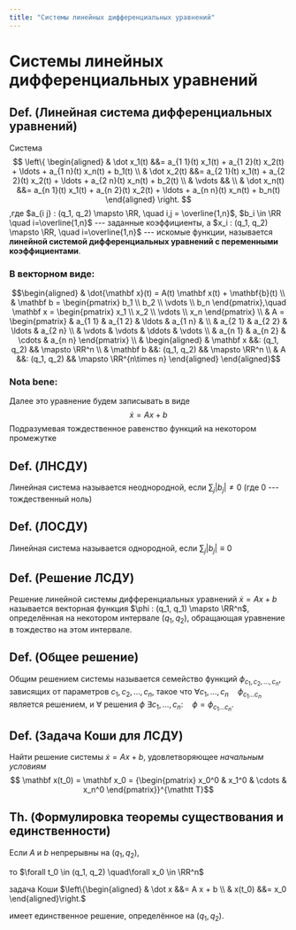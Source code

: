 ```yaml
---
title: "Системы линейных дифференциальных уравнений"
---
```

# Системы линейных дифференциальных уравнений #

## Def. (Линейная система дифференциальных уравнений) ##
Система
$$
\left\{ \begin{aligned}
  & \dot x_1(t) &&= a_{1 1}(t) x_1(t) + a_{1 2}(t) x_2(t) + \ldots + a_{1 n}(t) x_n(t) + b_1(t) \\
  & \dot x_2(t) &&= a_{2 1}(t) x_1(t) + a_{2 2}(t) x_2(t) + \ldots + a_{2 n}(t) x_n(t) + b_2(t) \\
  & \vdots && \\
  & \dot x_n(t) &&= a_{n 1}(t) x_1(t) + a_{n 2}(t) x_2(t) + \ldots + a_{n n}(t) x_n(t) + b_n(t)
\end{aligned} \right.
$$
,где
 $a_{i j} : (q_1, q_2) \mapsto \RR, \quad i,j = \overline{1,n}$,
 $b_i \in \RR \quad i=\overline{1,n}$ --- заданные коэффициенты,
 а $x_i : (q_1, q_2) \mapsto \RR, \quad i=\overline{1,n}$ --- искомые функции,
называется **линейной системой дифференциальных уравнений с переменными коэффициентами**.

### В векторном виде:

$$\begin{aligned}
& \dot{\mathbf x}(t) = A(t) \mathbf x(t) + \mathbf{b}(t) \\
& \mathbf b =
  \begin{pmatrix}
    b_1 \\
    b_2 \\
    \vdots \\
    b_n
    \end{pmatrix},\quad 
  \mathbf x =
  \begin{pmatrix}
    x_1 \\
    x_2 \\
    \vdots \\
    x_n
    \end{pmatrix} \\
& A = 
  \begin{pmatrix}
      & a_{1 1} & a_{1 2} & \ldots & a_{1 n} & \\
      & a_{2 1} & a_{2 2} & \ldots & a_{2 n}   \\
      & \vdots  & \vdots  & \ddots & \vdots    \\
      & a_{n 1} & a_{n 2} & \cdots & a_{n n}
      \end{pmatrix} \\
& \begin{aligned}
& \mathbf x &&: (q_1, q_2) && \mapsto \RR^n \\
& \mathbf b &&: (q_1, q_2) && \mapsto \RR^n \\
& A &&: (q_1, q_2) && \mapsto \RR^{n\times n}
\end{aligned}
\end{aligned}$$

### Nota bene:

Далее это уравнение будем записывать в виде
$$\dot x = A x + b$$
Подразумевая тождественное равенство функций на некотором промежутке

## Def. (ЛНСДУ) ##
Линейная система называется неоднородной, если $\sum_j |b_j| \neq 0$ (где $0$ --- тождественный ноль)

## Def. (ЛОСДУ) ##
Линейная система называется однородной, если $\sum_j |b_j| \equiv 0$

## Def. (Решение ЛСДУ) ##
Решение линейной системы дифференциальных уравнений $\dot x = A x + b$
называется векторная функция $\phi : (q_1, q_1) \mapsto \RR^n$,
определённая на некотором интервале $(q_1, q_2)$,
обращающая уравнение в тождество на этом интервале.

## Def. (Общее решение) ##
Общим решением системы называется семейство функций $\phi_{c_1, c_2, \ldots, c_n}$,
зависящих от параметров $c_1, c_2, \ldots, c_n$,
такое что $\forall c_1, \ldots, c_n \quad \phi_{c_1 \ldots c_n}$ является решением,
и $\forall$ решения $\phi$ $\exists c_1, \ldots, c_n: \quad \phi = \phi_{c_1 \ldots c_n}$.

## Def. (Задача Коши для ЛСДУ) ##
Найти решение системы $\dot x = A x + b$,
удовлетворяющее *начальным условиям*
$$
\mathbf x(t_0) = \mathbf x_0 =
{\begin{pmatrix}
x_0^0 & x_1^0 & \cdots & x_n^0
\end{pmatrix}}^{\mathtt T}$$

## Th. (Формулировка теоремы существования и единственности) ##
Если $A$ и $b$ непрерывны на $(q_1, q_2)$,

то $\forall t_0 \in (q_1, q_2) \quad\forall x_0 \in \RR^n$

задача Коши
$\left\{\begin{aligned}
& \dot x &&= A x + b \\
& x(t_0) &&= x_0
\end{aligned}\right.$

имеет единственное решение, определённое на $(q_1, q_2)$.
